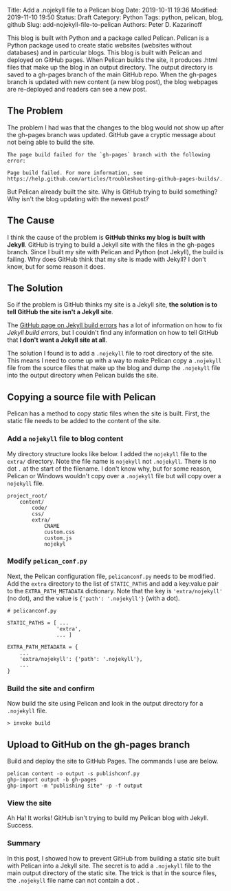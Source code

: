 Title: Add a .nojekyll file to a Pelican blog 
Date: 2019-10-11 19:36
Modified: 2019-11-10 19:50
Status: Draft
Category: Python
Tags: python, pelican, blog, github 
Slug: add-nojekyll-file-to-pelican
Authors: Peter D. Kazarinoff

This blog is built with Python and a package called Pelican. Pelican is a Python package used to create static websites (websites without databases) and in particular blogs.  This blog is built with Pelican and deployed on GitHub pages. When Pelican builds the site, it produces .html files that make up the blog in an output directory. The output directory is saved to a gh-pages branch of the main GitHub repo. When the gh-pages branch is updated with new content (a new blog post), the blog webpages are re-deployed and readers can see a new post.

## The Problem

The problem I had was that the changes to the blog would not show up after the gh-pages branch was updated. GitHub gave a cryptic message about not being able to build the site. 

```text
The page build failed for the `gh-pages` branch with the following error:

Page build failed. For more information, see https://help.github.com/articles/troubleshooting-github-pages-builds/.
```

But Pelican already built the site. Why is GitHub trying to build something? Why isn't the blog updating with the newest post?

## The Cause

I think the cause of the problem is **GitHub thinks my blog is built with Jekyll**. GitHub is trying to build a Jekyll site with the files in the gh-pages branch. Since I built my site with Pelican and Python (not Jekyll), the build is failing. Why does GitHub think that my site is made with Jekyll? I don't know, but for some reason it does. 

## The Solution

So if the problem is GitHub thinks my site is a Jekyll site, **the solution is to tell GitHub the site isn't a Jekyll site**. 

The [GitHub page on Jekyll build errors](https://help.github.com/en/articles/troubleshooting-jekyll-build-errors-for-github-pages-sites) has a lot of information on how to fix _Jekyll build errors_, but I couldn't find any information on how to tell GitHub that **I don't want a Jekyll site at all**.

The solution I found is to add a ```.nojekyll``` file to root directory of the site. This means I need to come up with a way to make Pelican copy a ```.nojekyll``` file from the source files that make up the blog and dump the ```.nojekyll``` file into the output directory when Pelican builds the site. 

## Copying a source file with Pelican

Pelican has a method to copy static files when the site is built. First, the static file needs to be added to the content of the site. 

### Add a ```nojekyll``` file to blog content

My directory structure looks like below. I added the ```nojekyll``` file to the ```extra/``` directory. Note the file name is ```nojekyll``` not ```.nojekyll```. There is no dot ```.``` at the start of the filename. I don't know why, but for some reason, Pelican or Windows wouldn't copy over a ```.nojekyll``` file but will copy over a ```nojekyll``` file.

```text
project_root/
    content/
        code/
        css/
        extra/
            CNAME
            custom.css
            custom.js
            nojekyl
```

### Modify ```pelican_conf.py```

Next, the Pelican configuration file, ```pelicanconf.py``` needs to be modified. Add the ```extra``` directory to the list of ```STATIC_PATHS``` and add a key:value pair to the ```EXTRA_PATH_METADATA``` dictionary. Note that the key is ```'extra/nojekyll'``` (no dot), and the value is ```{'path': '.nojekyll'}``` (with a dot).

```text
# pelicanconf.py

STATIC_PATHS = [ ...
                'extra',
                ... ]

EXTRA_PATH_METADATA = {
    ...
    'extra/nojekyll': {'path': '.nojekyll'},
    ...
}

```

### Build the site and confirm 

Now build the site using Pelican and look in the output directory for a ```.nojekyll``` file.

```text
> invoke build
```

## Upload to GitHub on the gh-pages branch

Build and deploy the site to GitHub Pages. The commands I use are below. 

```text
pelican content -o output -s publishconf.py
ghp-import output -b gh-pages
ghp-import -m "publishing site" -p -f output
```

### View the site

Ah Ha! It works! GitHub isn't trying to build my Pelican blog with Jekyll. Success.

### Summary

In this post, I showed how to prevent GitHub from building a static site built with Pelican into a Jekyll site. The secret is to add a ```.nojekyll``` file to the main output directory of the static site. The trick is that in the source files, the ```.nojekyll``` file name can not contain a dot ```.```
